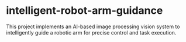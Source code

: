 # intelligent-robot-arm-guidance
This project implements an AI-based image processing vision system to intelligently guide a robotic arm for precise control and task execution.
